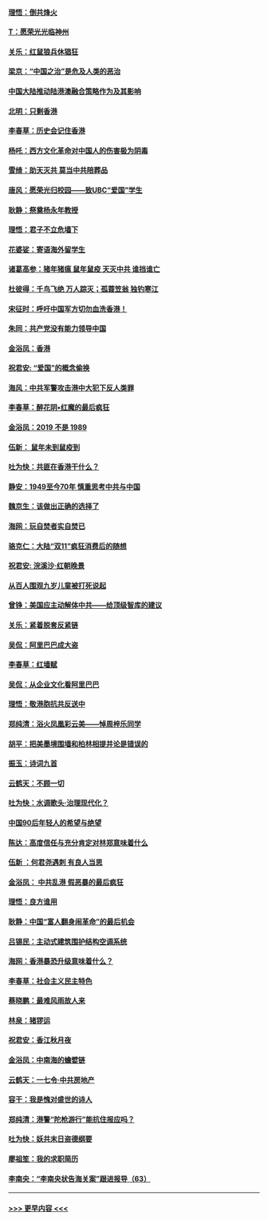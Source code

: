 #### [理悟：倒共烽火](../pages/nsc993/n11668844.md?t=11210222) 
#### [T：愿荣光光临神州](../pages/nsc993/n11668421.md?t=11210222) 
#### [关乐：红鼠狼兵休猖狂](../pages/nsc993/n11668378.md?t=11210222) 
#### [梁京：“中国之治”是危及人类的恶治](../pages/nsc993/n11668328.md?t=11210222) 
#### [中国大陆推动陆港澳融合策略作为及其影响](../pages/nsc993/n11668157.md?t=11210222) 
#### [北明：只剩香港](../pages/nsc993/n11668002.md?t=11210222) 
#### [李春草：历史会记住香港](../pages/nsc993/n11667927.md?t=11210222) 
#### [杨吒：西方文化革命对中国人的伤害极为阴毒](../pages/nsc993/n11664521.md?t=11210222) 
#### [雪绮：助天灭共 莫当中共陪葬品](../pages/nsc993/n11662650.md?t=11210222) 
#### [唐风：愿荣光归校园——致UBC“爱国”学生](../pages/nsc993/n11662194.md?t=11210222) 
#### [耿静：祭奠杨永年教授](../pages/nsc993/n11662514.md?t=11210222) 
#### [理悟：君子不立危墙下](../pages/nsc993/n11662172.md?t=11210222) 
#### [花婆娑：寄语海外留学生](../pages/nsc993/n11662121.md?t=11210222) 
#### [诸葛高参：猪年猪瘟 鼠年鼠疫 天灭中共 谁挡谁亡](../pages/nsc993/n11661980.md?t=11210222) 
#### [杜彼得：千鸟飞绝 万人踪灭；孤蓑笠翁 独钓寒江](../pages/nsc993/n11661170.md?t=11210222) 
#### [宋征时：呼吁中国军方切勿血洗香港！](../pages/nsc993/n11415318.md?t=11210222) 
#### [朱同：共产党没有能力领导中国](../pages/nsc993/n11660421.md?t=11210222) 
#### [金浴凤：香港](../pages/nsc993/n11660419.md?t=11210222) 
#### [祝君安: “爱国”的概念偷换](../pages/nsc993/n11659706.md?t=11210222) 
#### [海风：中共军警攻击港中大犯下反人类罪](../pages/nsc993/n11659632.md?t=11210222) 
#### [李春草：醉花阴•红魔的最后疯狂](../pages/nsc993/n11659287.md?t=11210222) 
#### [金浴凤：2019 不是 1989](../pages/nsc993/n11657663.md?t=11210222) 
#### [伍新： 鼠年未到鼠疫到](../pages/nsc993/n11655098.md?t=11210222) 
#### [吐为快：共匪在香港干什么？](../pages/nsc993/n11654891.md?t=11210222) 
#### [静安：1949至今70年 慎重思考中共与中国](../pages/nsc993/n11651244.md?t=11210222) 
#### [魏京生：该做出正确的选择了](../pages/nsc993/n11653084.md?t=11210222) 
#### [海网：玩自焚者实自焚已](../pages/nsc993/n11652423.md?t=11210222) 
#### [骆克仁：大陆“双11”疯狂消费后的随想](../pages/nsc993/n11652305.md?t=11210222) 
#### [祝君安: 浣溪沙·红朝晚景](../pages/nsc993/n11652258.md?t=11210222) 
#### [从百人围观九岁儿童被打死说起](../pages/nsc993/n11651030.md?t=11210222) 
#### [曾铮：美国应主动解体中共——给顶级智库的建议](../pages/nsc993/n11649888.md?t=11210222) 
#### [关乐：紧着脱套反紧链](../pages/nsc993/n11649069.md?t=11210222) 
#### [吴侃：阿里巴巴成大盗](../pages/nsc993/n11645523.md?t=11210222) 
#### [李春草：红墙赋](../pages/nsc993/n11646389.md?t=11210222) 
#### [吴侃：从企业文化看阿里巴巴](../pages/nsc993/n11645476.md?t=11210222) 
#### [理悟：敬港胞抗共反送中](../pages/nsc993/n11645466.md?t=11210222) 
#### [郑纯清：浴火凤凰彩云美——悼周梓乐同学](../pages/nsc993/n11645155.md?t=11210222) 
#### [胡平：把美墨境围墙和柏林相提并论是错误的](../pages/nsc993/n11645134.md?t=11210222) 
#### [振玉：诗词九首](../pages/nsc993/n11644081.md?t=11210222) 
#### [云鹤天：不顾一切](../pages/nsc993/n11643508.md?t=11210222) 
#### [吐为快：水调歌头·治理现代化？](../pages/nsc993/n11643485.md?t=11210222) 
#### [中国90后年轻人的希望与绝望](../pages/nsc993/n11642317.md?t=11210222) 
#### [陈达：高度信任与充分肯定对林郑意味着什么](../pages/nsc993/n11641441.md?t=11210222) 
#### [伍新 ：何君尧遇刺 有良人当思](../pages/nsc993/n11641503.md?t=11210222) 
#### [金浴凤： 中共乱港  假恶暴的最后疯狂](../pages/nsc993/n11641495.md?t=11210222) 
#### [理悟：良方谁用](../pages/nsc993/n11641463.md?t=11210222) 
#### [耿静：中国“富人翻身闹革命”的最后机会](../pages/nsc993/n11640655.md?t=11210222) 
#### [吕锡民：主动式建筑围护结构空调系统](../pages/nsc993/n11640168.md?t=11210222) 
#### [海网：香港暴恐升级意味着什么？](../pages/nsc993/n11635904.md?t=11210222) 
#### [李春草：社会主义民主特色](../pages/nsc993/n11634657.md?t=11210222) 
#### [蔡晓鹏：最难风雨故人来](../pages/nsc993/n11633145.md?t=11210222) 
#### [林泉：猪猡运](../pages/nsc993/n11631469.md?t=11210222) 
#### [祝君安：香江秋月夜](../pages/nsc993/n11631440.md?t=11210222) 
#### [金浴凤：中南海的蟾嬖链](../pages/nsc993/n11631290.md?t=11210222) 
#### [云鹤天：一七令·中共房地产](../pages/nsc993/n11630084.md?t=11210222) 
#### [容干：我是愧对盛世的诗人](../pages/nsc993/n11630059.md?t=11210222) 
#### [郑纯清：港警“陀枪游行”能抗住报应吗？](../pages/nsc993/n11629999.md?t=11210222) 
#### [吐为快：妖共末日盗德纲要](../pages/nsc993/n11628610.md?t=11210222) 
#### [廖祖笙：我的求职简历](../pages/nsc993/n11628492.md?t=11210222) 
#### [李南央：“李南央状告海关案”跟进报导（63）](../pages/nsc993/n11627039.md?t=11210222) 

----
#### [ >>> 更早内容 <<< ](../indexes/nsc993-earlier.md)
